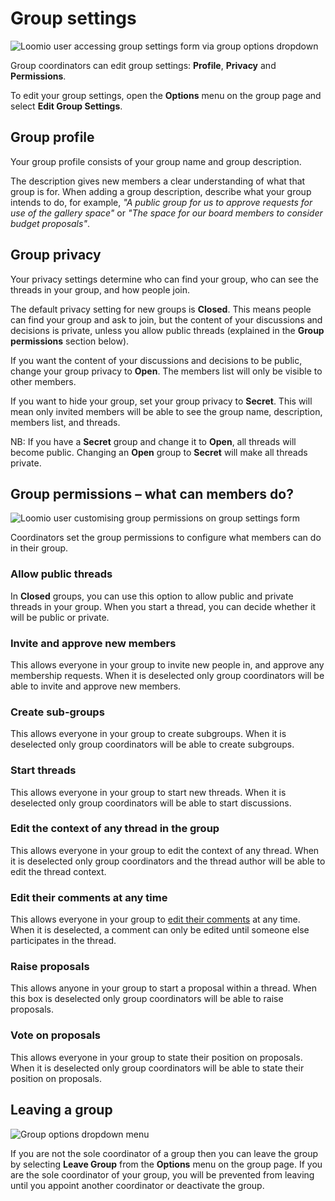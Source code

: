 # Group settings

<img class="screenshot" alt="Loomio user accessing group settings form via group options dropdown" src="edit_group_settings.gif" />

Group coordinators can edit group settings: **Profile**, **Privacy** and **Permissions**.

To edit your group settings, open the **Options** menu on the group page and select **Edit Group Settings**.

## Group profile

Your group profile consists of your group name and group description.

The description gives new members a clear understanding of what that group is for. When adding a group description, describe what your group intends to do, for example, *"A public group for us to approve requests for use of the gallery space"* or *"The space for our board members to consider budget proposals"*.

## Group privacy

Your privacy settings determine who can find your group, who can see the threads in your group, and how people join.

The default privacy setting for new groups is **Closed**. This means people can find your group and ask to join, but the content of your discussions and decisions is private, unless you allow public threads (explained in the **Group permissions** section below).

If you want the content of your discussions and decisions to be public, change your group privacy to **Open**. The members list will only be visible to other members.

If you want to hide your group, set your group privacy to **Secret**. This will mean only invited members will be able to see the group name, description, members list, and threads.

NB: If you have a **Secret** group and change it to **Open**, all threads will become public. Changing an **Open** group to **Secret** will make all threads private.


## Group permissions – what can members do?

<img class="screenshot" alt="Loomio user customising group permissions on group settings form" src="edit_permissions.gif" />

Coordinators set the group permissions to configure what members can do in their group.

### Allow public threads

In **Closed** groups, you can use this option to allow public and private threads in your group. When you start a thread, you can decide whether it will be public or private.

### Invite and approve new members

This allows everyone in your group to invite new people in, and approve any membership requests. When it is deselected only group coordinators will be able to invite and approve new members.

### Create sub-groups

This allows everyone in your group to create subgroups. When it is deselected only group coordinators will be able to create subgroups.

### Start threads

This allows everyone in your group to start new threads. When it is deselected only group coordinators will be able to start discussions.

### Edit the context of any thread in the group

This allows everyone in your group to edit the context of any thread. When it is deselected only group coordinators and the thread author will be able to edit the thread context.

### Edit their comments at any time

This allows everyone in your group to [edit their comments](comments.html#editing-a-comment "goes to comments section of the help documentation") at any time. When it is deselected, a comment can only be edited until someone else participates in the thread.

### Raise proposals

This allows anyone in your group to start a proposal within a thread. When this box is deselected only group coordinators will be able to raise proposals.

### Vote on proposals

This allows everyone in your group to state their position on proposals. When it is deselected only group coordinators will be able to state their position on proposals.

## Leaving a group

<img class="screenshot" alt="Group options dropdown menu" src="options_dropdown.png" />

If you are not the sole coordinator of a group then you can leave the group by selecting **Leave Group** from the **Options** menu on the group page. If you are the sole coordinator of your group, you will be prevented from leaving until you appoint another coordinator or deactivate the group.
